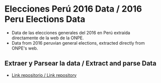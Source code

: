# Elecciones Perú 2016 Data / 2016 Peru Elections Data
 - Data de las elecciones generales del 2016 en Perú extraída directamente de la web de la ONPE.
 - Data from 2016 peruvian general elections, extracted directly from ONPE's web.

Extraer y Parsear la data / Extract and parse Data
--------------------------------------------------
 - [Link repositorio / Link repository](https://github.com/anpicasso/extractParseDataONPE)
